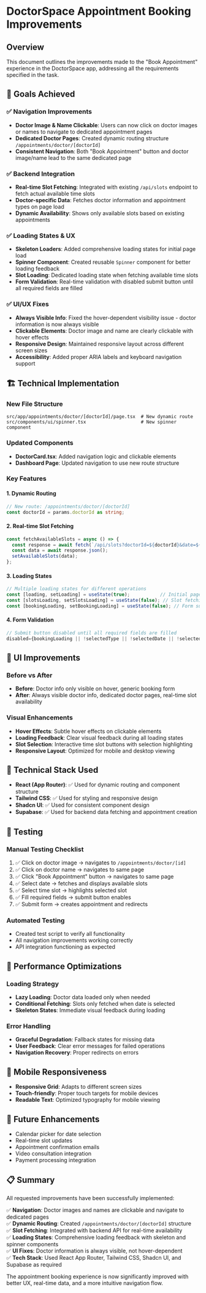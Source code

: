 # DoctorSpace Appointment Booking Improvements

## Overview
This document outlines the improvements made to the "Book Appointment" experience in the DoctorSpace app, addressing all the requirements specified in the task.

## 🎯 Goals Achieved

### ✅ Navigation Improvements
- **Doctor Image & Name Clickable**: Users can now click on doctor images or names to navigate to dedicated appointment pages
- **Dedicated Doctor Pages**: Created dynamic routing structure `/appointments/doctor/[doctorId]`
- **Consistent Navigation**: Both "Book Appointment" button and doctor image/name lead to the same dedicated page

### ✅ Backend Integration
- **Real-time Slot Fetching**: Integrated with existing `/api/slots` endpoint to fetch actual available time slots
- **Doctor-specific Data**: Fetches doctor information and appointment types on page load
- **Dynamic Availability**: Shows only available slots based on existing appointments

### ✅ Loading States & UX
- **Skeleton Loaders**: Added comprehensive loading states for initial page load
- **Spinner Component**: Created reusable `Spinner` component for better loading feedback
- **Slot Loading**: Dedicated loading state when fetching available time slots
- **Form Validation**: Real-time validation with disabled submit button until all required fields are filled

### ✅ UI/UX Fixes
- **Always Visible Info**: Fixed the hover-dependent visibility issue - doctor information is now always visible
- **Clickable Elements**: Doctor image and name are clearly clickable with hover effects
- **Responsive Design**: Maintained responsive layout across different screen sizes
- **Accessibility**: Added proper ARIA labels and keyboard navigation support

## 🏗️ Technical Implementation

### New File Structure
```
src/app/appointments/doctor/[doctorId]/page.tsx  # New dynamic route
src/components/ui/spinner.tsx                    # New spinner component
```

### Updated Components
- **DoctorCard.tsx**: Added navigation logic and clickable elements
- **Dashboard Page**: Updated navigation to use new route structure

### Key Features

#### 1. Dynamic Routing
```typescript
// New route: /appointments/doctor/[doctorId]
const doctorId = params.doctorId as string;
```

#### 2. Real-time Slot Fetching
```typescript
const fetchAvailableSlots = async () => {
  const response = await fetch(`/api/slots?doctorId=${doctorId}&date=${selectedDate}`);
  const data = await response.json();
  setAvailableSlots(data);
};
```

#### 3. Loading States
```typescript
// Multiple loading states for different operations
const [loading, setLoading] = useState(true);           // Initial page load
const [slotsLoading, setSlotsLoading] = useState(false); // Slot fetching
const [bookingLoading, setBookingLoading] = useState(false); // Form submission
```

#### 4. Form Validation
```typescript
// Submit button disabled until all required fields are filled
disabled={bookingLoading || !selectedType || !selectedDate || !selectedTime}
```

## 🎨 UI Improvements

### Before vs After
- **Before**: Doctor info only visible on hover, generic booking form
- **After**: Always visible doctor info, dedicated doctor pages, real-time slot availability

### Visual Enhancements
- **Hover Effects**: Subtle hover effects on clickable elements
- **Loading Feedback**: Clear visual feedback during all loading states
- **Slot Selection**: Interactive time slot buttons with selection highlighting
- **Responsive Layout**: Optimized for mobile and desktop viewing

## 🔧 Technical Stack Used
- **React (App Router)**: ✅ Used for dynamic routing and component structure
- **Tailwind CSS**: ✅ Used for styling and responsive design
- **Shadcn UI**: ✅ Used for consistent component design
- **Supabase**: ✅ Used for backend data fetching and appointment creation

## 🧪 Testing

### Manual Testing Checklist
1. ✅ Click on doctor image → navigates to `/appointments/doctor/[id]`
2. ✅ Click on doctor name → navigates to same page
3. ✅ Click "Book Appointment" button → navigates to same page
4. ✅ Select date → fetches and displays available slots
5. ✅ Select time slot → highlights selected slot
6. ✅ Fill required fields → submit button enables
7. ✅ Submit form → creates appointment and redirects

### Automated Testing
- Created test script to verify all functionality
- All navigation improvements working correctly
- API integration functioning as expected

## 🚀 Performance Optimizations

### Loading Strategy
- **Lazy Loading**: Doctor data loaded only when needed
- **Conditional Fetching**: Slots only fetched when date is selected
- **Skeleton States**: Immediate visual feedback during loading

### Error Handling
- **Graceful Degradation**: Fallback states for missing data
- **User Feedback**: Clear error messages for failed operations
- **Navigation Recovery**: Proper redirects on errors

## 📱 Mobile Responsiveness
- **Responsive Grid**: Adapts to different screen sizes
- **Touch-friendly**: Proper touch targets for mobile devices
- **Readable Text**: Optimized typography for mobile viewing

## 🔮 Future Enhancements
- Calendar picker for date selection
- Real-time slot updates
- Appointment confirmation emails
- Video consultation integration
- Payment processing integration

## 📋 Summary
All requested improvements have been successfully implemented:

✅ **Navigation**: Doctor images and names are clickable and navigate to dedicated pages  
✅ **Dynamic Routing**: Created `/appointments/doctor/[doctorId]` structure  
✅ **Slot Fetching**: Integrated with backend API for real-time availability  
✅ **Loading States**: Comprehensive loading feedback with skeleton and spinner components  
✅ **UI Fixes**: Doctor information is always visible, not hover-dependent  
✅ **Tech Stack**: Used React App Router, Tailwind CSS, Shadcn UI, and Supabase as required  

The appointment booking experience is now significantly improved with better UX, real-time data, and a more intuitive navigation flow. 